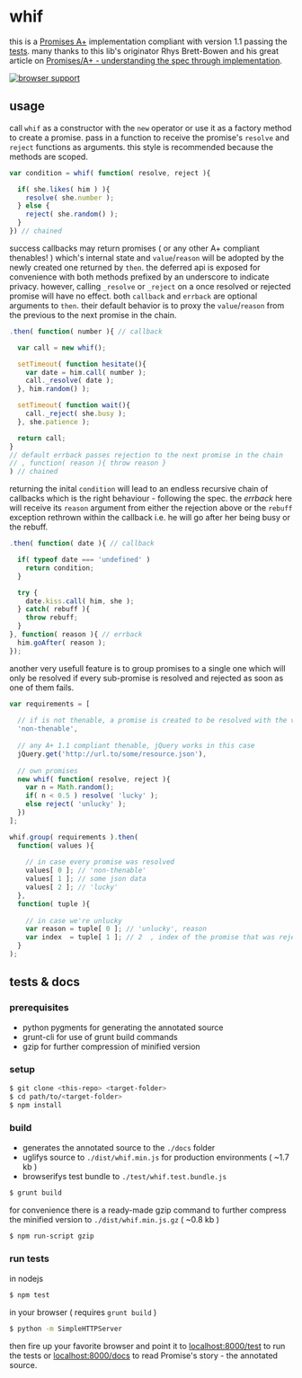 
whif
====

this is a [Promises A+][3] implementation compliant with version 1.1 passing the [tests][2].
many thanks to this lib's originator Rhys Brett-Bowen and his great article on [Promises/A+ - understanding the spec through implementation][1].

[![browser support](https://ci.testling.com/espretto/whif.png)](https://ci.testling.com/espretto/whif)

[1]: http://modernjavascript.blogspot.de/2013/08/promisesa-understanding-by-doing.html
[2]: https://github.com/promises-aplus/promises-tests
[3]: http://promises-aplus.github.io/promises-spec/

usage
-----

call `whif` as a constructor with the `new` operator or use it as a factory method to create a promise. pass in a function to receive the promise's `resolve` and `reject` functions as arguments. this style is recommended because the methods are scoped.
```js
var condition = whif( function( resolve, reject ){

  if( she.likes( him ) ){
    resolve( she.number );
  } else {
    reject( she.random() );
  }
}) // chained
```
success callbacks may return promises ( or any other A+ compliant thenables! ) which's internal state and `value`/`reason` will be adopted by the newly created one returned by `then`. the deferred api is exposed for convenience with both methods prefixed by an underscore to indicate privacy. however, calling `_resolve` or `_reject` on a once resolved or rejected promise will have no effect. both `callback` and `errback` are optional arguments to `then`. their default behavior is to proxy the `value`/`reason` from the previous to the next promise in the chain.
```js
.then( function( number ){ // callback

  var call = new whif();

  setTimeout( function hesitate(){
    var date = him.call( number );
    call._resolve( date );
  }, him.random() );

  setTimeout( function wait(){
    call._reject( she.busy );
  }, she.patience );

  return call;
}
// default errback passes rejection to the next promise in the chain
// , function( reason ){ throw reason }
) // chained
```
returning the inital `condition` will lead to an endless recursive chain of callbacks which is the right behaviour - following the spec. the _errback_ here will receive its `reason` argument from either the rejection above or the `rebuff` exception rethrown within the callback i.e. he will go after her being busy or the rebuff.
```js
.then( function( date ){ // callback

  if( typeof date === 'undefined' )
    return condition;
  }

  try {
    date.kiss.call( him, she );
  } catch( rebuff ){
    throw rebuff;
  }
}, function( reason ){ // errback
  him.goAfter( reason );
});
```
another very usefull feature is to group promises to a single one which will only be resolved if every sub-promise is resolved and rejected as soon as one of them fails.
```js
var requirements = [
  
  // if is not thenable, a promise is created to be resolved with the value
  'non-thenable',
  
  // any A+ 1.1 compliant thenable, jQuery works in this case
  jQuery.get('http://url.to/some/resource.json'),
  
  // own promises
  new whif( function( resolve, reject ){
    var n = Math.random();
    if( n < 0.5 ) resolve( 'lucky' );
    else reject( 'unlucky' );
  })
];

whif.group( requirements ).then(
  function( values ){
    
    // in case every promise was resolved
    values[ 0 ]; // 'non-thenable'
    values[ 1 ]; // some json data
    values[ 2 ]; // 'lucky'
  },
  function( tuple ){
    
    // in case we're unlucky
    var reason = tuple[ 0 ]; // 'unlucky', reason
    var index  = tuple[ 1 ]; // 2  , index of the promise that was rejected
  }
);
```

tests & docs
------------

### prerequisites
- python pygments for generating the annotated source
- grunt-cli for use of grunt build commands
- gzip for further compression of minified version

### setup
```sh
$ git clone <this-repo> <target-folder>
$ cd path/to/<target-folder>
$ npm install
```

### build
- generates the annotated source to the `./docs` folder
- uglifys source to `./dist/whif.min.js` for production environments ( ~1.7 kb )
- browserifys test bundle to `./test/whif.test.bundle.js`
```sh
$ grunt build
```
for convenience there is a ready-made gzip command to further compress the minified version to `./dist/whif.min.js.gz` ( ~0.8 kb )
```sh
$ npm run-script gzip
```

### run tests
in nodejs
```sh
$ npm test
```
in your browser ( requires `grunt build` )
```sh
$ python -m SimpleHTTPServer
```
then fire up your favorite browser and point it to [localhost:8000/test](http://localhost:8000/test) to run the tests or [localhost:8000/docs](localhost:8000/docs/src/whif.js.html) to read Promise's story - the annotated source.